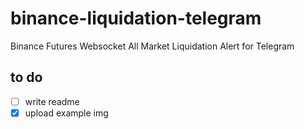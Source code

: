 # binance-liquidation-telegram
Binance Futures Websocket All Market Liquidation Alert for Telegram

## to do
- [ ] write readme
- [x] upload example img
